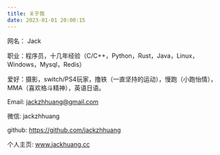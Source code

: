 ```yaml
---
title: 关于我
date: 2023-01-01 20:00:15
---
```


网名： Jack

职业：程序员，十几年经验（C/C++，Python，Rust，Java，Linux，Windows，Mysql，Redis）

爱好：摄影，switch/PS4玩家，撸铁（一直坚持的运动），慢跑（小跑怡情），MMA（喜欢格斗精神），英语日语。

Email: jackzhhuang@gmail.com

微信: jackzhhuang

github: https://github.com/jackzhhuang

个人主页: www.jackhuang.cc
